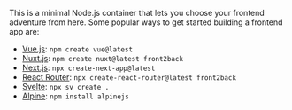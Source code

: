This is a minimal Node.js container that lets you choose your frontend adventure from here. Some popular ways to get started building a frontend app are:
- [Vue.js](https://vuejs.org/guide/quick-start.html): `npm create vue@latest`
- [Nuxt.js](https://nuxt.com/docs/4.x/getting-started/installation): `npm create nuxt@latest front2back`
- [Next.js](https://nextjs.org/docs/app/getting-started/installation): `npx create-next-app@latest`
- [React Router](https://reactrouter.com/start/framework/installation): `npx create-react-router@latest front2back`
- [Svelte](https://svelte.dev/docs): `npx sv create .`
- [Alpine](https://alpinejs.dev/): `npm install alpinejs`
